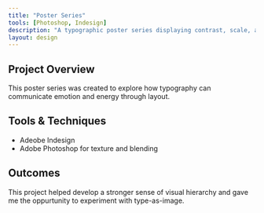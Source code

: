 ```yaml
---
title: "Poster Series"
tools: [Photoshop, Indesign]
description: "A typographic poster series displaying contrast, scale, and rythm."
layout: design
---
```


## Project Overview

This poster series was created to explore how 
typography can communicate emotion and energy through layout.

## Tools & Techniques

- Adeobe Indesign 
- Adobe Photoshop for texture and blending

## Outcomes

This project helped develop a stronger sense of visual hierarchy and gave me the oppurtunity to experiment with type-as-image.